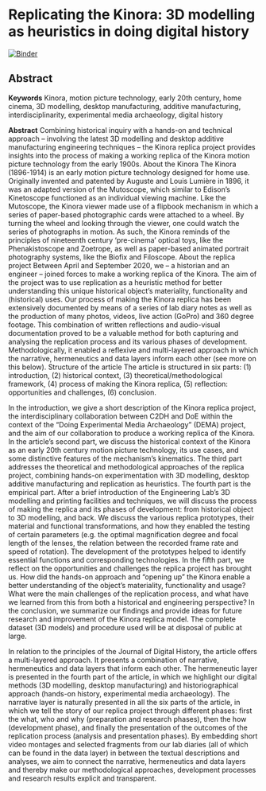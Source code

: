 # Replicating the Kinora: 3D modelling as heuristics in doing digital history

[![Binder](https://mybinder.org/badge_logo.svg)](https://mybinder.org/v2/gh/jdh-observer/jdh001-33pRxE2dtUHP/main?filepath=replicating_kinora.ipynb)

## Abstract

**Keywords** Kinora, motion picture technology, early 20th century, home cinema, 3D modelling, desktop manufacturing, additive manufacturing, interdisciplinarity, experimental media archaeology, digital history

**Abstract** Combining historical inquiry with a hands-on and technical approach – involving the latest 3D modelling and desktop additive manufacturing engineering techniques – the Kinora replica project provides insights into the process of making a working replica of the Kinora motion picture technology from the early 1900s. About the Kinora The Kinora (1896-1914) is an early motion picture technology designed for home use. Originally invented and patented by Auguste and Louis Lumière in 1896, it was an adapted version of the Mutoscope, which similar to Edison’s Kinetoscope functioned as an individual viewing machine. Like the Mutoscope, the Kinora viewer made use of a flipbook mechanism in which a series of paper-based photographic cards were attached to a wheel. By turning the wheel and looking through the viewer, one could watch the series of photographs in motion. As such, the Kinora reminds of the principles of nineteenth century ‘pre-cinema’ optical toys, like the Phenakistoscope and Zoetrope, as well as paper-based animated portrait photography systems, like the Biofix and Filoscope. About the replica project Between April and September 2020, we – a historian and an engineer – joined forces to make a working replica of the Kinora. The aim of the project was to use replication as a heuristic method for better understanding this unique historical object’s materiality, functionality and (historical) uses. Our process of making the Kinora replica has been extensively documented by means of a series of lab diary notes as well as the production of many photos, videos, live action (GoPro) and 360 degree footage. This combination of written reflections and audio-visual documentation proved to be a valuable method for both capturing and analysing the replication process and its various phases of development. Methodologically, it enabled a reflexive and multi-layered approach in which the narrative, hermeneutics and data layers inform each other (see more on this below). Structure of the article The article is structured in six parts: (1) introduction, (2) historical context, (3) theoretical/methodological framework, (4) process of making the Kinora replica, (5) reflection: opportunities and challenges, (6) conclusion.

In the introduction, we give a short description of the Kinora replica project, the interdisciplinary collaboration between C2DH and DoE within the context of the “Doing Experimental Media Archaeology” (DEMA) project, and the aim of our collaboration to produce a working replica of the Kinora. In the article’s second part, we discuss the historical context of the Kinora as an early 20th century motion picture technology, its use cases, and some distinctive features of the mechanism’s kinematics. The third part addresses the theoretical and methodological approaches of the replica project, combining hands-on experimentation with 3D modelling, desktop additive manufacturing and replication as heuristics. The fourth part is the empirical part. After a brief introduction of the Engineering Lab’s 3D modelling and printing facilities and techniques, we will discuss the process of making the replica and its phases of development: from historical object to 3D modelling, and back. We discuss the various replica prototypes, their material and functional transformations, and how they enabled the testing of certain parameters (e.g. the optimal magnification degree and focal length of the lenses, the relation between the recorded frame rate and speed of rotation). The development of the prototypes helped to identify essential functions and corresponding technologies. In the fifth part, we reflect on the opportunities and challenges the replica project has brought us. How did the hands-on approach and “opening up” the Kinora enable a better understanding of the object’s materiality, functionality and usage? What were the main challenges of the replication process, and what have we learned from this from both a historical and engineering perspective? In the conclusion, we summarize our findings and provide ideas for future research and improvement of the Kinora replica model. The complete dataset (3D models) and procedure used will be at disposal of public at large.

In relation to the principles of the Journal of Digital History, the article offers a multi-layered approach. It presents a combination of narrative, hermeneutics and data layers that inform each other. The hermeneutic layer is presented in the fourth part of the article, in which we highlight our digital methods (3D modelling, desktop manufacturing) and historiographical approach (hands-on history, experimental media archaeology). The narrative layer is naturally presented in all the six parts of the article, in which we tell the story of our replica project through different phases: first the what, who and why (preparation and research phases), then the how (development phase), and finally the presentation of the outcomes of the replication process (analysis and presentation phases). By embedding short video montages and selected fragments from our lab diaries (all of which can be found in the data layer) in between the textual descriptions and analyses, we aim to connect the narrative, hermeneutics and data layers and thereby make our methodological approaches, development processes and research results explicit and transparent.
